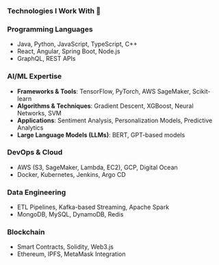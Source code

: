 ### Technologies I Work With 🚀
### Programming Languages
- Java, Python, JavaScript, TypeScript, C++
- React, Angular, Spring Boot, Node.js
- GraphQL, REST APIs

### AI/ML Expertise
- **Frameworks & Tools**: TensorFlow, PyTorch, AWS SageMaker, Scikit-learn
- **Algorithms & Techniques**: Gradient Descent, XGBoost, Neural Networks, SVM
- **Applications**: Sentiment Analysis, Personalization Models, Predictive Analytics
- **Large Language Models (LLMs)**: BERT, GPT-based models

### DevOps & Cloud
- AWS (S3, SageMaker, Lambda, EC2), GCP, Digital Ocean
- Docker, Kubernetes, Jenkins, Argo CD

### Data Engineering
- ETL Pipelines, Kafka-based Streaming, Apache Spark
- MongoDB, MySQL, DynamoDB, Redis

### Blockchain
- Smart Contracts, Solidity, Web3.js
- Ethereum, IPFS, MetaMask Integration
